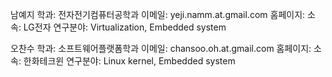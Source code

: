 남예지
학과: 전자전기컴퓨터공학과
이메일: yeji.namm.at.gmail.com
홈페이지:
소속: LG전자
연구분야: Virtualization, Embedded system
	
오찬수
학과: 소프트웨어플랫폼학과
이메일: chansoo.oh.at.gmail.com
홈페이지:
소속: 한화테크윈
연구분야: Linux kernel, Embedded system
